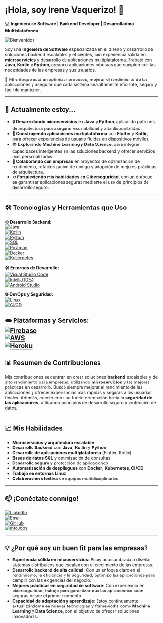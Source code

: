 # ¡Hola, soy Irene Vaquerizo! 👋  
💻 **Ingeniera de Software | Backend Developer | Desarrolladora Multiplataforma**

![Bienvenidos](https://media.giphy.com/media/3ohzdKvLT1DxFxhZAI/giphy.gif)

Soy una **Ingeniera de Software** especializada en el diseño y desarrollo de soluciones backend escalables y eficientes, con experiencia sólida en **microservicios** y desarrollo de aplicaciones multiplataforma. Trabajo con **Java**, **Kotlin** y **Python**, creando aplicaciones robustas que cumplen con las necesidades de las empresas y sus usuarios.

🔧 Mi enfoque está en optimizar procesos, mejorar el rendimiento de las aplicaciones y asegurar que cada sistema sea altamente eficiente, seguro y fácil de mantener.

---

## 📍 Actualmente estoy...

- 🔒 **Desarrollando microservicios** en **Java** y **Python**, aplicando patrones de arquitectura para asegurar escalabilidad y alta disponibilidad.
- 📱 **Construyendo aplicaciones multiplataforma** con **Flutter** y **Kotlin**, para ofrecer experiencias de usuario fluidas en dispositivos móviles.
- 📚 **Explorando Machine Learning y Data Science**, para integrar capacidades inteligentes en las soluciones backend y ofrecer servicios más personalizados.
- 💼 **Colaborando con empresas** en proyectos de optimización de rendimiento, refactorización de código y adopción de mejores prácticas de arquitectura.
- ⚙️ **Fortaleciendo mis habilidades en Ciberseguridad**, con un enfoque en garantizar aplicaciones seguras mediante el uso de principios de desarrollo seguro.

---

## 🛠️ **Tecnologías y Herramientas que Uso**  

**⚙️ Desarrollo Backend:**  
[![Java](https://img.shields.io/badge/-Java-007396?style=flat-square&logo=Java&logoColor=white)](https://www.java.com)  
[![Kotlin](https://img.shields.io/badge/-Kotlin-0095D5?style=flat-square&logo=Kotlin&logoColor=white)](https://kotlinlang.org)  
[![Python](https://img.shields.io/badge/-Python-3776AB?style=flat-square&logo=Python&logoColor=white)](https://www.python.org)  
[![SQL](https://img.shields.io/badge/-SQL-4479A1?style=flat-square&logo=MySQL&logoColor=white)](https://www.mysql.com)  
[![Postman](https://img.shields.io/badge/-Postman-FF6C37?style=flat-square&logo=Postman&logoColor=white)](https://www.postman.com)  
[![Docker](https://img.shields.io/badge/-Docker-2496ED?style=flat-square&logo=Docker&logoColor=white)](https://www.docker.com)  
[![Kubernetes](https://img.shields.io/badge/-Kubernetes-326CE5?style=flat-square&logo=Kubernetes&logoColor=white)](https://kubernetes.io)

**🛠️ Entornos de Desarrollo:**  
[![Visual Studio Code](https://img.shields.io/badge/-Visual%20Studio%20Code-007ACC?style=flat-square&logo=visual-studio-code&logoColor=white)](https://code.visualstudio.com)  
[![IntelliJ IDEA](https://img.shields.io/badge/-IntelliJ%20IDEA-000000?style=flat-square&logo=intellij-idea&logoColor=white)](https://www.jetbrains.com/idea/)  
[![Android Studio](https://img.shields.io/badge/-Android%20Studio-3DDC84?style=flat-square&logo=android-studio&logoColor=white)](https://developer.android.com/studio)

**🌐 DevOps y Seguridad:**  
[![Linux](https://img.shields.io/badge/-Linux-FCC624?style=flat-square&logo=Linux&logoColor=white)](https://www.linux.org)  
[![CI/CD](https://img.shields.io/badge/-CI%2FCD-5C6BC0?style=flat-square&logo=Jenkins&logoColor=white)](https://www.jenkins.io)  

**☁️ Plataformas y Servicios:**  
[![Firebase](https://img.shields.io/badge/-Firebase-FFCA28?style=flat-square&logo=firebase&logoColor=black)](https://firebase.google.com)  
[![AWS](https://img.shields.io/badge/-AWS-232F3E?style=flat-square&logo=amazon-aws&logoColor=white)](https://aws.amazon.com)  
[![Heroku](https://img.shields.io/badge/-Heroku-430098?style=flat-square&logo=heroku&logoColor=white)](https://www.heroku.com)
---

## 📊 **Resumen de Contribuciones**

Mis contribuciones se centran en crear soluciones **backend** escalables y de alto rendimiento para empresas, utilizando **microservicios** y las mejores prácticas en desarrollo. Busco siempre mejorar el rendimiento de las aplicaciones y ofrecer experiencias más rápidas y seguras a los usuarios finales. Además, cuento con una fuerte orientación hacia la **seguridad de las aplicaciones**, utilizando principios de desarrollo seguro y protección de datos.

---

## 📈 **Mis Habilidades**  
- **Microservicios y arquitectura escalable**  
- **Desarrollo Backend** con **Java**, **Kotlin** y **Python**  
- **Desarrollo de aplicaciones multiplataforma** (Flutter, Kotlin)  
- **Bases de datos SQL** y optimización de consultas  
- **Desarrollo seguro** y protección de aplicaciones  
- **Automatización de despliegues** con **Docker**, **Kubernetes**, **CI/CD**  
- **Trabajo en entornos Linux**  
- **Colaboración efectiva** en equipos multidisciplinarios

---

## 📫 ¡Conéctate conmigo!

[![LinkedIn](https://img.shields.io/badge/-LinkedIn-blue?style=flat-square&logo=linkedin&logoColor=white)](https://www.linkedin.com/in/irene-vaquerizo-09a74a15a)  
[![Email](https://img.shields.io/badge/-Email-c14438?style=flat-square&logo=gmail&logoColor=white)](mailto:irevdm1993@gmail.com)  
[![GitHub](https://img.shields.io/badge/-GitHub-181717?style=flat-square&logo=github&logoColor=white)](https://github.com/Irene28java)  
[![InfoJobs](https://img.shields.io/badge/-InfoJobs-4B8BE5?style=flat-square&logo=infojobs&logoColor=white)](https://www.infojobs.net)

---

## 💡 ¿Por qué soy un buen fit para las empresas?

- **Experiencia sólida en microservicios**: Estoy acostumbrada a diseñar sistemas distribuidos que escalan con el crecimiento de las empresas.
- **Desarrollo backend de alta calidad**: Con un enfoque claro en el rendimiento, la eficiencia y la seguridad, optimizo las aplicaciones para cumplir con las exigencias del negocio.
- **Mejores prácticas en seguridad de software**: Con experiencia en ciberseguridad, trabajo para garantizar que las aplicaciones sean seguras desde el primer momento.
- **Capacidad de adaptación y aprendizaje**: Estoy continuamente actualizándome en nuevas tecnologías y frameworks como **Machine Learning** y **Data Science**, con el objetivo de ofrecer soluciones innovadoras.
